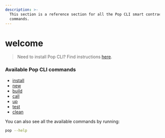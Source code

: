 ```yaml
---
description: >-
  This section is a reference section for all the Pop CLI smart contract
  commands.
---
```


# welcome

> Need to install Pop CLI? Find instructions [here](broken-reference).

### Available Pop CLI commands

* [install](install.md)
* [new](new.md)
* [build](build.md)
* [call](call.md)
* [up](up.md)
* [test](test.md)
* [clean](clean.md)

You can also see all the available commands by running:

```bash
pop --help
```
